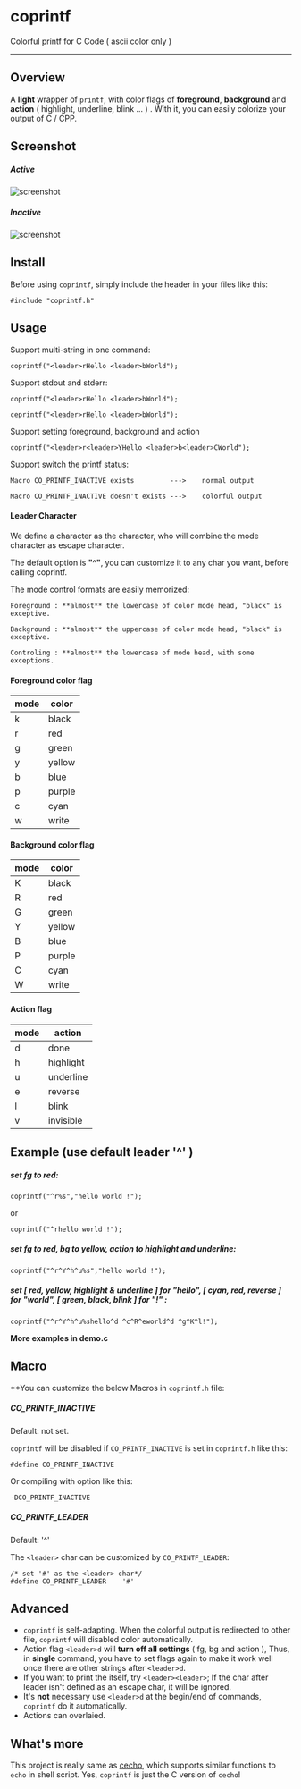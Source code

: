 # coprintf #

Colorful printf for C Code ( ascii color only )

----------

## Overview ##

A **light** wrapper of `printf`, with color flags of **foreground**, **background** and **action** ( highlight, underline, blink ... ) . With it, you can easily colorize your output of C / CPP.

## Screenshot ##

##### Active #####

![screenshot](https://raw.github.com/springlie/coprintf/master/screenshot.png)

##### Inactive #####

![screenshot](https://raw.github.com/springlie/coprintf/master/screenshot2.png)

## Install ##

Before using `coprintf`, simply include the header in your files like this:

`#include "coprintf.h"`

## Usage ##

Support multi-string in one command:

	coprintf("<leader>rHello <leader>bWorld");

Support stdout and stderr:

	coprintf("<leader>rHello <leader>bWorld");

	ceprintf("<leader>rHello <leader>bWorld");

Support setting foreground, background and action

	coprintf("<leader>r<leader>YHello <leader>b<leader>CWorld");

Support switch the printf status:

	Macro CO_PRINTF_INACTIVE exists			--->	normal output

	Macro CO_PRINTF_INACTIVE doesn't exists	--->	colorful output

#### Leader Character ####

We define a character as the <leader> character, who will combine the mode character as escape character.

The default option is **"^"**, you can customize it to any char you want, before calling coprintf.

The mode control formats are easily memorized:

	Foreground : **almost** the lowercase of color mode head, "black" is exceptive.
	
	Background : **almost** the uppercase of color mode head, "black" is exceptive.

	Controling : **almost** the lowercase of mode head, with some exceptions.

#### Foreground color flag ##

| mode		| color  |
| --------- | ------ |
| <leader>k | black  |
| <leader>r | red    |
| <leader>g | green  |
| <leader>y | yellow |
| <leader>b | blue   |
| <leader>p | purple |
| <leader>c | cyan   |
| <leader>w | write  |

#### Background color flag ####

| mode      | color  |
| --------- | ------ |
| <leader>K | black  |
| <leader>R | red    |
| <leader>G | green  |
| <leader>Y | yellow |
| <leader>B | blue   |
| <leader>P | purple |
| <leader>C | cyan   |
| <leader>W | write  |

#### Action flag ####

| mode		| action    |
| --------- | --------- |
| <leader>d | done      |
| <leader>h | highlight |
| <leader>u | underline |
| <leader>e | reverse   |
| <leader>l | blink     |
| <leader>v | invisible |

## Example (use default leader '^' ) ##

##### set fg to red: #####
	
	coprintf("^r%s","hello world !");

or

	coprintf("^rhello world !");

##### set fg to red, bg to yellow, action to highlight and underline: #####

	coprintf("^r^Y^h^u%s","hello world !");

##### set [ red, yellow, highlight & underline ] for "hello", [ cyan, red, reverse ] for "world", [ green, black, blink ] for "!" : #####

	coprintf("^r^Y^h^u%shello^d ^c^R^eworld^d ^g^K^l!");

**More examples in demo.c**

## Macro ##

**You can customize the below Macros in `coprintf.h` file:

##### CO_PRINTF_INACTIVE #####

Default: not set.

`coprintf` will be disabled if `CO_PRINTF_INACTIVE` is set in `coprintf.h` like this:

`#define CO_PRINTF_INACTIVE`	

Or compiling with option like this:

`-DCO_PRINTF_INACTIVE`

##### CO_PRINTF_LEADER #####

Default: '^'

The `<leader>` char can be customized by `CO_PRINTF_LEADER`:

	/* set '#' as the <leader> char*/
	#define CO_PRINTF_LEADER	'#'

## Advanced ##

- `coprintf` is self-adapting. When the colorful output is redirected to other file, `coprintf` will disabled color automatically.
- Action flag `<leader>d` will **turn off all settings** ( fg, bg and action ), Thus, in **single** command, you have to set flags again to make it work well once there are other strings after `<leader>d`.
- If you want to print the <leader> itself, try `<leader><leader>`; If the char after leader isn't defined as an escape char, it will be ignored.
- It's **not** necessary use `<leader>d` at the begin/end of commands, `coprintf` do it automatically.
- Actions can overlaied.

## What's more ##

This project is really same as [cecho](https://github.com/springlie/cecho), which supports similar functions to `echo` in shell script. Yes, `coprintf` is just the C version of `cecho`!
